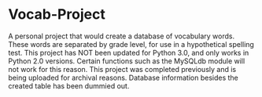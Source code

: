 # Vocab-Project
A personal project that would create a database of vocabulary words. These words are separated by grade level, for use in a hypothetical spelling test. This project has NOT been updated for Python 3.0, and only works in Python 2.0 versions. Certain functions such as the MySQLdb module will not work for this reason. This project was completed previously and is being uploaded for archival reasons. Database information besides the created table has been dummied out.
